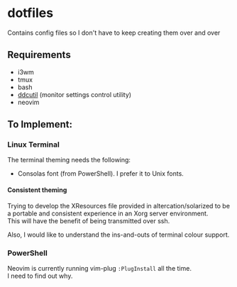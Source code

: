 # dotfiles

Contains config files so I don't have to keep creating them over and over

## Requirements

- i3wm
- tmux
- bash
- [ddcutil](https://www.ddcutil.com/) (monitor settings control utility)
- neovim


## To Implement:

### Linux Terminal

The terminal theming needs the following:

- Consolas font (from PowerShell). I prefer it to Unix fonts.

#### Consistent theming

Trying to develop the XResources file provided in altercation/solarized to be
a portable and consistent experience in an Xorg server environment.  
This will have the benefit of being transmitted over ssh.

Also, I would like to understand the ins-and-outs of terminal colour support.

### PowerShell

Neovim is currently running vim-plug ```:PlugInstall``` all the time.  
I need to find out why.

